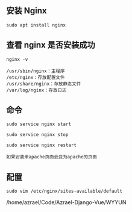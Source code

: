 ## 安装 Nginx

```shell
sudo apt install nginx
```

## 查看 nginx 是否安装成功

```shell
nginx -v

/usr/sbin/nginx：主程序
/etc/nginx：存放配置文件
/usr/share/nginx：存放静态文件
/var/log/nginx：存放日志
```

## 命令

```shell
sudo service nginx start

sudo service nginx stop

sudo service nginx restart

如果安装来apache页面会变为apache的页面

```

## 配置

```shell
sudo vim /etc/nginx/sites-available/default
```

/home/azrael/Code/Azrael-Django-Vue/WYYUN
